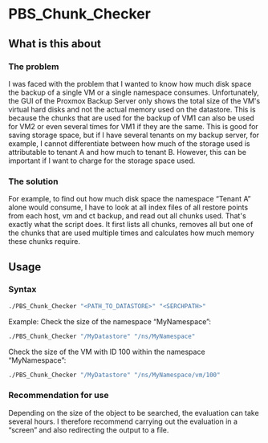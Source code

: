 # PBS_Chunk_Checker
## What is this about
### The problem
I was faced with the problem that I wanted to know how much disk space the backup of a single VM or a single namespace consumes.
Unfortunately, the GUI of the Proxmox Backup Server only shows the total size of the VM's virtual hard disks and not the actual memory used on the datastore.
This is because the chunks that are used for the backup of VM1 can also be used for VM2 or even several times for VM1 if they are the same.
This is good for saving storage space, but if I have several tenants on my backup server, for example, I cannot differentiate between how much of the storage used is attributable to tenant A and how much to tenant B. However, this can be important if I want to charge for the storage space used.
### The solution
For example, to find out how much disk space the namespace “Tenant A” alone would consume, I have to look at all index files of all restore points from each host, vm and ct backup, and read out all chunks used.
That's exactly what the script does.
It first lists all chunks, removes all but one of the chunks that are used multiple times and calculates how much memory these chunks require.
## Usage
### Syntax
```bash
./PBS_Chunk_Checker "<PATH_TO_DATASTORE>" "<SERCHPATH>"
```
Example:
Check the size of the namespace “MyNamespace”:
```bash
./PBS_Chunk_Checker "/MyDatastore" "/ns/MyNamespace"
```
Check the size of the VM with ID 100 within the namespace “MyNamespace”:
```bash
./PBS_Chunk_Checker "/MyDatastore" "/ns/MyNamespace/vm/100"
```
### Recommendation for use
Depending on the size of the object to be searched, the evaluation can take several hours.
I therefore recommend carrying out the evaluation in a “screen” and also redirecting the output to a file.
